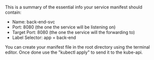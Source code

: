 This is a summary of the essential info your service manifest should contain:

- Name: back-end-svc
- Port: 8080 (the one the service will be listening on)
- Target Port: 8080 (the one the service will the forwarding to)
- Label Selector: app = back-end

You can create your manifest file in the root directory using the terminal editor. Once done use the "kubectl apply" to send it to the kube-api.
